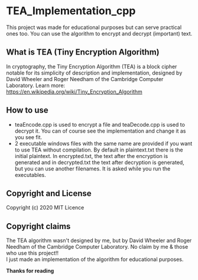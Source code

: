 # TEA_Implementation_cpp

This project was made for educational purposes but can serve practical ones too. 
You can use the algorithm to encrypt and decrypt (important) text.
 
## What is TEA (Tiny Encryption Algorithm)

In cryptography, the Tiny Encryption Algorithm (TEA) is a block cipher notable for its simplicity of description and implementation, 
designed by David Wheeler and Roger Needham of the Cambridge Computer Laboratory.
Learn more: https://en.wikipedia.org/wiki/Tiny_Encryption_Algorithm

## How to use

- teaEncode.cpp is used to encrypt a file and teaDecode.cpp is used to decrypt it. You can of course see the implementation and change it as you see fit.
- 2 executable windows files with the same name are provided if you want to use TEA without compilation. By default in plaintext.txt there is the initial
plaintext. In encrypted.txt, the text after the encryption is generated and in decrypted.txt the text after decryption is generated, but you can use another filenames.
It is asked while you run the executables.

## Copyright and License

Copyright (c) 2020 MIT Licence

## Copyright claims

The TEA algorithm wasn't designed by me, but by David Wheeler and Roger Needham of the Cambridge Computer Laboratory. No claim by me & those who use this project!!<br>
I just made an implementation of the algorithm for educational purposes.

**Thanks for reading**    
